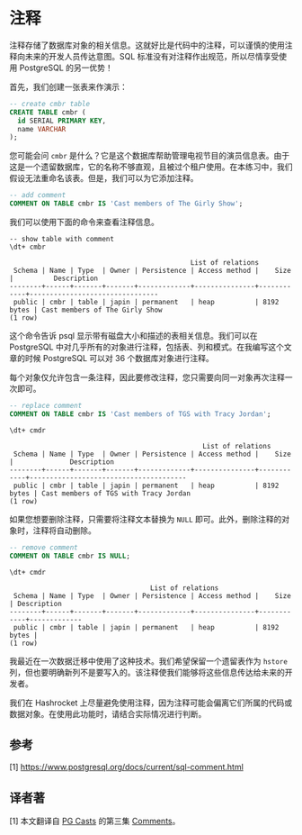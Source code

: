 # 注释

注释存储了数据库对象的相关信息。这就好比是代码中的注释，可以谨慎的使用注释向未来的开发人员传达意图。SQL 标准没有对注释作出规范，所以尽情享受使用 PostgreSQL 的另一优势！

首先，我们创建一张表来作演示：

```sql
-- create cmbr table
CREATE TABLE cmbr (
  id SERIAL PRIMARY KEY,
  name VARCHAR
);
```

您可能会问 `cmbr` 是什么？它是这个数据库帮助管理电视节目的演员信息表。由于这是一个遗留数据库，它的名称不够直观，且被过个租户使用。在本练习中，我们假设无法重命名该表。但是，我们可以为它添加注释。

```sql
-- add comment
COMMENT ON TABLE cmbr IS 'Cast members of The Girly Show';
```

我们可以使用下面的命令来查看注释信息。

```
-- show table with comment
\dt+ cmbr
```

```
                                             List of relations
 Schema | Name | Type  | Owner | Persistence | Access method |    Size    |          Description
--------+------+-------+-------+-------------+---------------+------------+--------------------------------
 public | cmbr | table | japin | permanent   | heap          | 8192 bytes | Cast members of The Girly Show
(1 row)
```

这个命令告诉 psql 显示带有磁盘大小和描述的表相关信息。我们可以在 PostgreSQL 中对几乎所有的对象进行注释，包括表、列和模式。在我编写这个文章的时候 PostgreSQL 可以对 36 个数据库对象进行注释。

每个对象仅允许包含一条注释，因此要修改注释，您只需要向同一对象再次注释一次即可。

```sql
-- replace comment
COMMENT ON TABLE cmbr IS 'Cast members of TGS with Tracy Jordan';
```

```
\dt+ cmdr
```

```
                                                List of relations
 Schema | Name | Type  | Owner | Persistence | Access method |    Size    |              Description
--------+------+-------+-------+-------------+---------------+------------+---------------------------------------
 public | cmbr | table | japin | permanent   | heap          | 8192 bytes | Cast members of TGS with Tracy Jordan
(1 row)
```

如果您想要删除注释，只需要将注释文本替换为 `NULL` 即可。此外，删除注释的对象时，注释将自动删除。

```sql
-- remove comment
COMMENT ON TABLE cmbr IS NULL;
```

```
\dt+ cmdr
```

```
                                   List of relations
 Schema | Name | Type  | Owner | Persistence | Access method |    Size    | Description
--------+------+-------+-------+-------------+---------------+------------+-------------
 public | cmbr | table | japin | permanent   | heap          | 8192 bytes |
(1 row)
```

我最近在一次数据迁移中使用了这种技术。我们希望保留一个遗留表作为 `hstore` 列，但也要明确新列不是要写入的。该注释使我们能够将这些信息传达给未来的开发者。

我们在 Hashrocket 上尽量避免使用注释，因为注释可能会偏离它们所属的代码或数据对象。在使用此功能时，请结合实际情况进行判断。

## 参考

[1] https://www.postgresql.org/docs/current/sql-comment.html

## 译者著

[1] 本文翻译自 [PG Casts](https://www.pgcasts.com/) 的第三集 [Comments](https://www.pgcasts.com/episodes/comments)。
